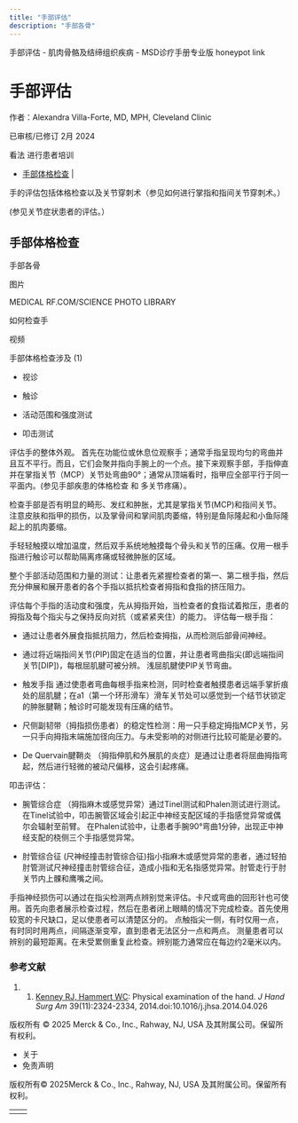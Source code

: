 ```yaml
---
title: "手部评估"
description: "手部各骨"
---
```


﻿手部评估 \- 肌肉骨骼及结缔组织疾病 \- MSD诊疗手册专业版 honeypot link

# 手部评估

作者：Alexandra Villa-Forte, MD, MPH, Cleveland Clinic

已审核/已修订 2月 2024

看法 进行患者培训

- [手部体格检查](#手部体格检查_v36967302_zh) \|

手的评估包括体格检查以及关节穿刺术（参见如何进行掌指和指间关节穿刺术。）

(参见关节症状患者的评估。）

## 手部体格检查

手部各骨



图片

MEDICAL RF.COM/SCIENCE PHOTO LIBRARY

如何检查手



视频

手部体格检查涉及 (1)

- 视诊

- 触诊

- 活动范围和强度测试

- 叩击测试


评估手的整体外观。 首先在功能位或休息位观察手；通常手指呈现均匀的弯曲并且互不平行。而且，它们会聚并指向手腕上的一个点。接下来观察手部，手指伸直并在掌指关节（MCP）关节处弯曲90°；通常从顶端看时，指甲应全部平行于同一平面内。(参见手部疾患的体格检查 和 多关节疼痛）。

检查手部是否有明显的畸形、发红和肿胀，尤其是掌指关节(MCP)和指间关节。 注意皮肤和指甲的损伤，以及掌骨间和掌间肌肉萎缩，特别是鱼际隆起和小鱼际隆起上的肌肉萎缩。

手轻轻触摸以增加温度，然后双手系统地触摸每个骨头和关节的压痛。仅用一根手指进行触诊可以帮助隔离疼痛或轻微肿胀的区域。

整个手部活动范围和力量的测试：让患者先紧握检查者的第一、第二根手指，然后充分伸展和展开患者的各个手指以抵抗检查者拇指和食指的挤压阻力。

评估每个手指的活动度和强度，先从拇指开始，当检查者的食指试着揿压，患者的拇指及每个指尖与之保持反向对抗（或紧紧夹住）的能力。 评估每一根手指：

- 通过让患者外展食指抵抗阻力，然后检查拇指，从而检测后部骨间神经。

- 通过将近端指间关节(PIP)固定在适当的位置，并让患者弯曲指尖(即远端指间关节\[DIP\])，每根屈肌腱可被分辨。 浅屈肌腱使PIP关节弯曲。

- 触发手指 通过使患者弯曲每根手指来检测，同时检查者触摸患者远端手掌折痕处的屈肌腱；在a1（第一个环形滑车）滑车关节处可以感觉到一个结节状锁定的肿胀腱鞘；触诊时可能发现有压痛的结节。

- 尺侧副韧带（拇指损伤患者）的稳定性检测：用一只手稳定拇指MCP关节，另一只手向拇指末端施加径向压力。与未受影响的对侧进行比较可能是必要的。

- De Quervain腱鞘炎 （拇指伸肌和外展肌的炎症）是通过让患者将屈曲拇指弯起，然后进行轻微的被动尺偏移，这会引起疼痛。


叩击评估：

- 腕管综合症 （拇指麻木或感觉异常）通过Tinel测试和Phalen测试进行测试。在Tinel试验中，叩击腕管区域会引起正中神经支配区域的手指感觉异常或偶尔会辐射至前臂。 在Phalen试验中，让患者手腕90°弯曲1分钟，出现正中神经支配的桡侧三个手指感觉异常。

- 肘管综合征 (尺神经撞击肘管综合征)指小指麻木或感觉异常的患者，通过轻拍肘管测试尺神经撞击肘管综合征，造成小指和无名指感觉异常。肘管走行于肘关节内上髁和鹰嘴之间。


手指神经损伤可以通过在指尖检测两点辨别觉来评估。卡尺或弯曲的回形针也可使用。首先向患者展示检查过程，然后在患者闭上眼睛的情况下完成检查。首先使用较宽的卡尺缺口，足以使患者可以清楚区分的。 点触指尖一侧，有时仅用一点，有时同时用两点，间隔逐渐变窄，直到患者无法区分一点和两点。 测量患者可以辨别的最短距离。在未受累侧重复此检查。辨别能力通常应在每边约2毫米以内。

### 参考文献

1. 1. [Kenney RJ, Hammert WC](https://pubmed.ncbi.nlm.nih.gov/25442747/): Physical examination of the hand. _J Hand Surg Am_ 39(11):2324-2334, 2014.doi:10.1016/j.jhsa.2014.04.026




版权所有 © 2025
Merck & Co., Inc., Rahway, NJ, USA 及其附属公司。保留所有权利。

- 关于
- 免责声明

版权所有© 2025Merck & Co., Inc., Rahway, NJ, USA 及其附属公司。保留所有权利。

|     |     |
| --- | --- |
|  |  |